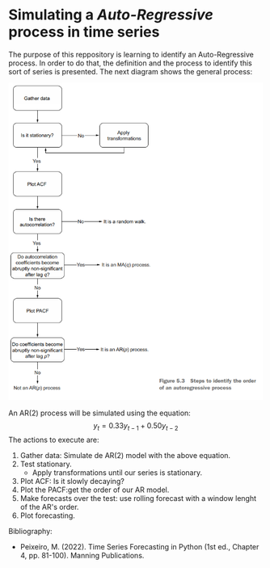 # Simulating a *Auto-Regressive* process in time series
The purpose of this reppository is learning to identify an Auto-Regressive process. In order to do that, the definition and the process to identify this sort of series is presented. The next diagram shows the general process:

<img src="src/img.PNG" />

An AR(2) process will be simulated using the equation:
$$y_t = 0.33 y_{t-1} + 0.50 y_{t-2} $$
The actions to execute are:
1. Gather data: Simulate de AR(2) model with the above equation.
2. Test stationary.
    - Apply transformations until our series is stationary.
4. Plot ACF: Is it slowly decaying?
5. Plot the PACF:get the order of our AR model.
6. Make forecasts over the test: use rolling forecast with a window lenght of the AR's order.
7. Plot forecasting.

Bibliography:
- Peixeiro, M. (2022). Time Series Forecasting in Python (1st ed., Chapter 4, pp. 81-100). Manning Publications.
